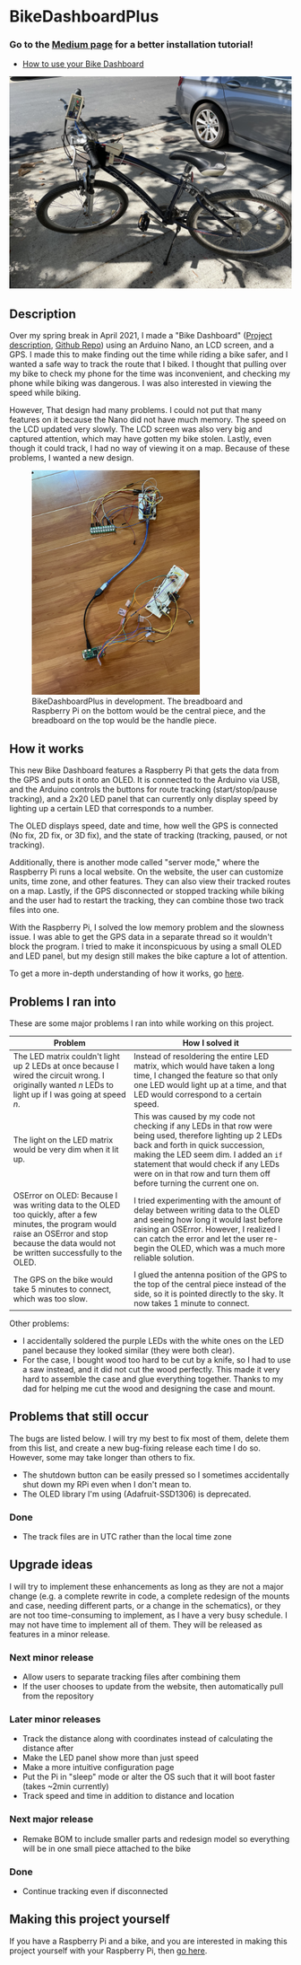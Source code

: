 # BikeDashboardPlus

### Go to the [Medium page](https://medium.com/@jonathanhliu21/how-to-make-a-speedometer-tracker-for-a-bike-using-a-raspberry-pi-and-an-arduino-77140be90b9e) for a better installation tutorial! 

- [How to use your Bike Dashboard](docs/pages/usage.md)

![BD_finished](docs/img/bd_finished.jpg)  

## Description

Over my spring break in April 2021, I made a "Bike Dashboard" ([Project description](https://create.arduino.cc/projecthub/jonathanhliu21/a-dashboard-for-a-bike-unfinished-6dc0cb), [Github Repo](https://github.com/jonyboi396825/BikeDashboard)) using an Arduino Nano, an LCD screen, and a GPS. I made this to make finding out the time while riding a bike safer, and I wanted a safe way to track the route that I biked. I thought that pulling over my bike to check my phone for the time was inconvenient, and checking my phone while biking was dangerous. I was also interested in viewing the speed while biking.

However, That design had many problems. I could not put that many features on it because the Nano did not have much memory. The speed on the LCD updated very slowly. The LCD screen was also very big and captured attention, which may have gotten my bike stolen. Lastly, even though it could track, I had no way of viewing it on a map. Because of these problems, I wanted a new design.

<figure>
    <img src="docs/img/bd_development.jpg" alt="bd_development.jpg" height="400px">
    <figcaption>BikeDashboardPlus in development. The breadboard and Raspberry Pi on the bottom would be the central piece, and the breadboard on the top would be the handle piece.</figcaption>
</figure>

## How it works

This new Bike Dashboard features a Raspberry Pi that gets the data from the GPS and puts it onto an OLED. It is connected to the Arduino via USB, and the Arduino controls the buttons for route tracking (start/stop/pause tracking), and a 2x20 LED panel that can currently only display speed by lighting up a certain LED that corresponds to a number.

The OLED displays speed, date and time, how well the GPS is connected (No fix, 2D fix, or 3D fix), and the state of tracking (tracking, paused, or not tracking). 

Additionally, there is another mode called "server mode," where the Raspberry Pi runs a local website. On the website, the user can customize units, time zone, and other features. They can also view their tracked routes on a map. Lastly, if the GPS disconnected or stopped tracking while biking and the user had to restart the tracking, they can combine those two track files into one.

With the Raspberry Pi, I solved the low memory problem and the slowness issue. I was able to get the GPS data in a separate thread so it wouldn't block the program. I tried to make it inconspicuous by using a small OLED and LED panel, but my design still makes the bike capture a lot of attention.

To get a more in-depth understanding of how it works, go [here](docs/pages/usage.md).

## Problems I ran into 

These are some major problems I ran into while working on this project.

| Problem               | How I solved it                |
|-----------------------|--------------------------------|
| The LED matrix couldn't light up 2 LEDs at once because I wired the circuit wrong. I originally wanted *n* LEDs to light up if I was going at speed *n*. | Instead of resoldering the entire LED matrix, which would have taken a long time, I changed the feature so that only one LED would light up at a time, and that LED would correspond to a certain speed. |
| The light on the LED matrix would be very dim when it lit up. | This was caused by my code not checking if any LEDs in that row were being used, therefore lighting up 2 LEDs back and forth in quick succession, making the LED seem dim. I added an `if` statement that would check if any LEDs were on in that row and turn them off before turning the current one on. |
OSError on OLED: Because I was writing data to the OLED too quickly, after a few minutes, the program would raise an OSError and stop because the data would not be written successfully to the OLED. | I tried experimenting with the amount of delay between writing data to the OLED and seeing how long it would last before raising an OSError. However, I realized I can catch the error and let the user re-begin the OLED, which was a much more reliable solution. |
| The GPS on the bike would take 5 minutes to connect, which was too slow. | I glued the antenna position of the GPS to the top of the central piece instead of the side, so it is pointed directly to the sky. It now takes 1 minute to connect.


Other problems:
- I accidentally soldered the purple LEDs with the white ones on the LED panel because they looked similar (they were both clear).
- For the case, I bought wood too hard to be cut by a knife, so I had to use a saw instead, and it did not cut the wood perfectly. This made it very hard to assemble the case and glue everything together. Thanks to my dad for helping me cut the wood and designing the case and mount.

## Problems that still occur

The bugs are listed below. I will try my best to fix most of them, delete them from this list, and create a new bug-fixing release each time I do so. However, some may take longer than others to fix.

- The shutdown button can be easily pressed so I sometimes accidentally shut down my RPi even when I don't mean to.
- The OLED library I'm using (Adafruit-SSD1306) is deprecated.

### Done
- The track files are in UTC rather than the local time zone

## Upgrade ideas

I will try to implement these enhancements as long as they are not a major change (e.g. a complete rewrite in code, a complete redesign of the mounts and case, needing different parts, or a change in the schematics), or they are not too time-consuming to implement, as I have a very busy schedule. I may not have time to implement all of them. They will be released as features in a minor release.

### Next minor release
- Allow users to separate tracking files after combining them
- If the user chooses to update from the website, then automatically pull from the repository

### Later minor releases
- Track the distance along with coordinates instead of calculating the distance after
- Make the LED panel show more than just speed
- Make a more intuitive configuration page
- Put the Pi in "sleep" mode or alter the OS such that it will boot faster (takes ~2min currently)
- Track speed and time in addition to distance and location

### Next major release
- Remake BOM to include smaller parts and redesign model so everything will be in one small piece attached to the bike

### Done 
- Continue tracking even if disconnected

## Making this project yourself

If you have a Raspberry Pi and a bike, and you are interested in making this project yourself with your Raspberry Pi, then [go here](docs/pages/make_yourself.md).
